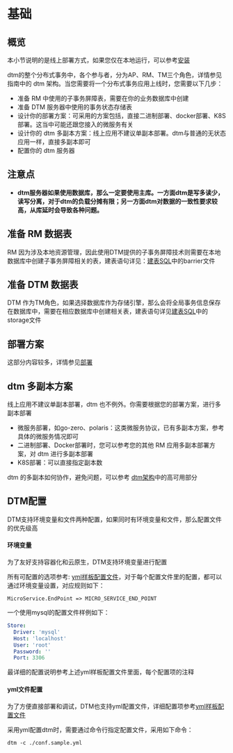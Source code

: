 # 基础

## 概览

本小节说明的是线上部署方式，如果您仅在本地运行，可以参考[安装](../guide/start)

dtm的整个分布式事务中，各个参与者，分为AP、RM、TM三个角色，详情参见指南中的 dtm 架构。当您需要将一个分布式事务应用上线时，您需要以下几步：
- 准备 RM 中使用的子事务屏障表，需要在你的业务数据库中创建
- 准备 DTM 服务器中使用的事务状态存储表
- 设计你的部署方案：可采用的方案包括，直接二进制部署、docker部署、K8S 部署。这当中可能还跟您接入的微服务有关
- 设计你的 dtm 多副本方案：线上应用不建议单副本部署。dtm与普通的无状态应用一样，直接多副本即可
- 配置你的 dtm 服务器

## 注意点
- **dtm服务器如果使用数据库，那么一定要使用主库。一方面dtm是写多读少，读写分离，对于dtm的负载分摊有限；另一方面dtm对数据的一致性要求较高，从库延时会导致各种问题。**

## 准备 RM 数据表
RM 因为涉及本地资源管理，因此使用DTM提供的子事务屏障技术则需要在本地数据库中创建子事务屏障相关的表，建表语句详见：[建表SQL](https://github.com/dtm-labs/dtm/blob/main/sqls/)中的barrier文件

## 准备 DTM 数据表
DTM 作为TM角色，如果选择数据库作为存储引擎，那么会将全局事务信息保存在数据库中，需要在相应数据库中创建相关表，建表语句详见[建表SQL](https://github.com/dtm-labs/dtm/blob/main/sqls/)中的storage文件

## 部署方案
这部分内容较多，详情参见[部署](./deploy)

## dtm 多副本方案
线上应用不建议单副本部署，dtm 也不例外。你需要根据您的部署方案，进行多副本部署
- 微服务部署，如go-zero、polaris：这类微服务协议，已有多副本方案，参考具体的微服务情况即可
- 二进制部署、Docker部署时，您可以参考您的其他 RM 应用多副本部署方案，对 dtm 进行多副本部署
- K8S部署：可以直接指定副本数

dtm 的多副本如何协作，避免问题，可以参考 [dtm架构](../practice/arch)中的高可用部分

## DTM配置
DTM支持环境变量和文件两种配置，如果同时有环境变量和文件，那么配置文件的优先级高

#### 环境变量
为了友好支持容器化和云原生，DTM支持环境变量进行配置

所有可配置的选项参考: [yml样板配置文件](https://github.com/dtm-labs/dtm/blob/main/conf.sample.yml)，对于每个配置文件里的配置，都可以通过环境变量设置，对应规则如下：

```
MicroService.EndPoint => MICRO_SERVICE_END_POINT
```

一个使用mysql的配置文件样例如下：
``` yml
Store:
  Driver: 'mysql'
  Host: 'localhost'
  User: 'root'
  Password: ''
  Port: 3306
```

最详细的配置说明参考上述yml样板配置文件里面，每个配置项的注释

#### yml文件配置
为了方便直接部署和调试，DTM也支持yml配置文件，详细配置项参考[yml样板配置文件](https://github.com/dtm-labs/dtm/blob/main/conf.sample.yml)

采用yml配置dtm时，需要通过命令行指定配置文件，采用如下命令：

`dtm -c ./conf.sample.yml`
